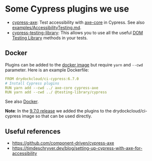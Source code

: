 # Some Cypress plugins we use

- [cypress-axe](https://github.com/component-driven/cypress-axe): Test accessibility with [axe-core](https://github.com/dequelabs/axe-core) in Cypress. See also [examples/AccessibilityTesting.md](/examples/AccessibilityTesting.md).
- [cypress-testing-library](https://github.com/testing-library/cypress-testing-library): This allows you to use all the useful [DOM Testing Library](https://github.com/testing-library/cypress-testing-library) methods in your tests.

## Docker

Plugins can be added to the [docker image](https://github.com/drydockcloud/ci-cypress) but require `yarn` and `--cwd` parameter. Here is an example Dockerfile:

```yaml
FROM drydockcloud/ci-cypress:6.7.0
# Install Cypress plugins
RUN yarn add --cwd ../ axe-core cypress-axe
RUN yarn add --cwd ../ @testing-library/cypress
```

See also [Docker](Docker.md).

**Note**: In the [9.7.0 release](https://github.com/drydockcloud/ci-cypress/releases/tag/9.7.0) we added the plugins to the drydockcloud/ci-cypress image so that can be used directly.

## Useful references

- https://github.com/component-driven/cypress-axe
- https://timdeschryver.dev/blog/setting-up-cypress-with-axe-for-accessibility
